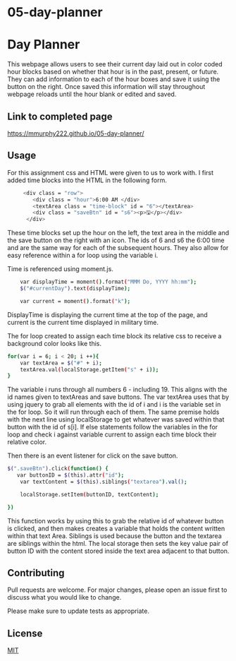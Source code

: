# 05-day-planner

# Day Planner

This webpage allows users to see their current day laid out in color coded hour blocks based on whether that hour is in the past, present, or future. They can add information to each of the hour boxes and save it using the button on the right. Once saved this information will stay throughout webpage reloads until the hour blank or edited and saved. 

## Link to completed page

https://mmurphy222.github.io/05-day-planner/

## Usage
For this assignment css and HTML were given to us to work with. I first added time blocks into the HTML in the following form. 

```bash
     <div class = "row">
        <div class = "hour">6:00 AM </div>
        <textArea class = "time-block" id = "6"></textArea>
        <div class = "saveBtn" id = "s6"><p>🖫</p></div>
      </div>
```
These time blocks set up the hour on the left, the text area in the middle and the save button on the right with an icon. The ids of 6 and s6 the 6:00 time and are the same way for each of the subsequent hours. They also allow for easy reference within a for loop using the variable i.

Time is referenced using moment.js. 

```bash
    var displayTime = moment().format("MMM Do, YYYY hh:mm");
    $("#currentDay").text(displayTime);

    var current = moment().format("k");
```
DisplayTime is displaying the current time at the top of the page, and current is the current time displayed in military time.

The for loop created to assign each time block its relative css to receive a background color looks like this. 

```bash
for(var i = 6; i < 20; i ++){
    var textArea = $("#" + i);
    textArea.val(localStorage.getItem("s" + i));
}
```   
The variable i runs through all numbers 6 - including 19. This aligns with the id names given to textAreas and save buttons. The var textArea uses that by using jquery to grab all elements with the id of i and i is the variable set in the for loop. So it will run through each of them. The same premise holds with the next line using localStorage to get whatever was saved within that button with the id of s[i]. If else statements follow the variables in the for loop and check i against variable current to assign each time block their relative color. 

Then there is an event listener for click on the save button.

```bash
$(".saveBtn").click(function() {
   var buttonID = $(this).attr("id");
    var textContent = $(this).siblings("textarea").val();

    localStorage.setItem(buttonID, textContent);

})
```
This function works by using this to grab the relative id of whatever button is clicked, and then makes creates a variable that holds the content written within that text Area. Siblings is used because the button and the textarea are siblings within the html. The local storage then sets the key value pair of button ID with the content stored inside the text area adjacent to that button. 
## Contributing
Pull requests are welcome. For major changes, please open an issue first to discuss what you would like to change.

Please make sure to update tests as appropriate.

## License
[MIT](https://choosealicense.com/licenses/mit/)